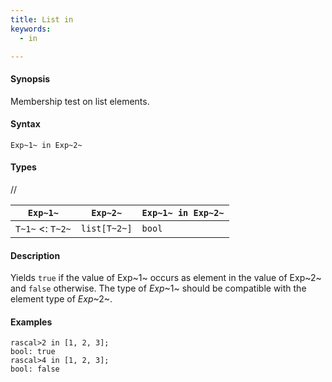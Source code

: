 ```yaml
---
title: List in
keywords:
  - in

---
```


#### Synopsis

Membership test on list elements.

#### Syntax

`Exp~1~ in Exp~2~`

#### Types

//

| `Exp~1~`           |  `Exp~2~`      | `Exp~1~ in Exp~2~`  |
| --- | --- | --- |
| `T~1~`  <: `T~2~` |  `list[T~2~]`  | `bool`               |


#### Description

Yields `true` if the value of Exp~1~ occurs as element in the value of Exp~2~ and `false` otherwise. 
The type of _Exp_~1~ should be compatible with the element type of _Exp_~2~.

#### Examples


```rascal-shell 
rascal>2 in [1, 2, 3];
bool: true
rascal>4 in [1, 2, 3];
bool: false
```


